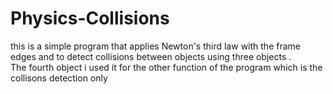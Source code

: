 # Physics-Collisions
this is a simple program that applies Newton's third law with the frame edges and to detect collisions between objects using three objects . <br>The fourth object i used it for the other function of the program which is the collisons detection only

